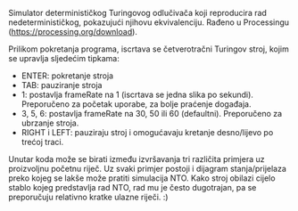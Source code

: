 Simulator determinističkog Turingovog odlučivača koji reproducira rad nedeterminističkog, pokazujući njihovu ekvivalenciju.
Rađeno u Processingu (https://processing.org/download).

Prilikom pokretanja programa, iscrtava se četverotračni Turingov stroj, kojim se upravlja sljedećim tipkama:
- ENTER: pokretanje stroja
- TAB: pauziranje stroja
- 1: postavlja frameRate na 1 (iscrtava se jedna slika po sekundi).\
  Preporučeno za početak uporabe, za bolje praćenje događaja.
- 3, 5, 6: postavlja frameRate na 30, 50 ili 60 (defaultni). Preporučeno za ubrzanje stroja.
- RIGHT i LEFT: pauziraju stroj i omogućavaju kretanje desno/lijevo po trećoj traci.

Unutar koda može se birati između izvršavanja tri različita primjera uz proizvoljnu početnu riječ.
Uz svaki primjer postoji i dijagram stanja/prijelaza preko kojeg se lakše može pratiti simulacija NTO.
Kako stroj obilazi cijelo stablo kojeg predstavlja rad NTO, rad mu je često dugotrajan,
pa se preporučuju relativno kratke ulazne riječi. :)
